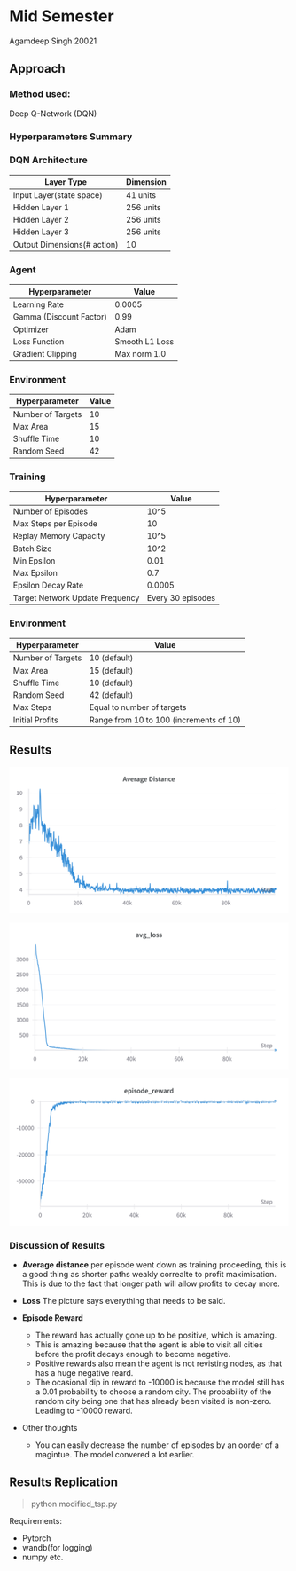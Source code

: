# Mid Semester 
Agamdeep Singh 20021

## Approach
### Method used: 
Deep Q-Network (DQN)
<br>
### Hyperparameters Summary



### DQN Architecture
| Layer Type | Dimension |
|----------------|-------|
| Input Layer(state space) | 41 units |
| Hidden Layer 1 | 256 units |
| Hidden Layer 2 | 256 units |
| Hidden Layer 3 | 256 units |
| Output Dimensions(# action) | 10 |

### Agent
| Hyperparameter | Value |
|----------------|-------|
| Learning Rate | 0.0005 |
| Gamma (Discount Factor) | 0.99 |
| Optimizer | Adam |
| Loss Function | Smooth L1 Loss |
| Gradient Clipping | Max norm 1.0 |



### Environment
| Hyperparameter | Value |
|----------------|-------|
| Number of Targets | 10 |
| Max Area | 15 |
| Shuffle Time | 10 |
| Random Seed | 42 |

### Training
| Hyperparameter | Value |
|----------------|-------|
| Number of Episodes | 10^5 |
| Max Steps per Episode | 10 |
| Replay Memory Capacity | 10^5 |
| Batch Size | 10^2 |
| Min Epsilon | 0.01 |
| Max Epsilon | 0.7 |
| Epsilon Decay Rate | 0.0005 |
| Target Network Update Frequency | Every 30 episodes |


### Environment
| Hyperparameter | Value |
|----------------|-------|
| Number of Targets | 10 (default) |
| Max Area | 15 (default) |
| Shuffle Time | 10 (default) |
| Random Seed | 42 (default) |
| Max Steps | Equal to number of targets |
| Initial Profits | Range from 10 to 100 (increments of 10) |

## Results

![Distance](plots/dist.png)

![Distance](plots/loss.png)

![Distance](plots/reward.png)

### Discussion of Results
- **Average distance** per episode went down as training proceeding, this is a good thing as shorter paths weakly correalte to profit maximisation. This is due to the fact that longer path will allow profits to decay more.

- **Loss** The picture says everything that needs to be said.

- **Episode Reward** 
    - The reward has actually gone up to be positive, which is amazing. 
    - This is amazing because that the agent is able to visit all cities before the profit decays enough to become negative.
    - Positive rewards also mean the agent is not revisting nodes, as that has a huge negative reard.
    - The ocasional dip in reward to -10000 is because the model still has a 0.01 probability to choose a random city. The probability of the random city being one that has already been visited is non-zero. Leading to -10000 reward.

- Other thoughts
    - You can easily decrease the number of episodes by an oorder of a magintue. The model convered a lot earlier.

## Results Replication
>python modified_tsp.py

Requirements:
- Pytorch
- wandb(for logging)
- numpy etc.